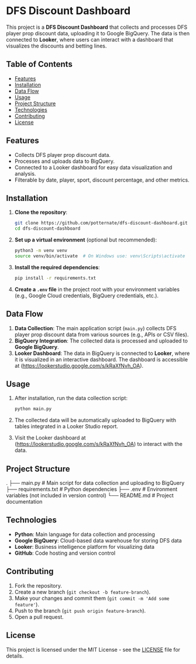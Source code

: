 # DFS Discount Dashboard

This project is a **DFS Discount Dashboard** that collects and processes DFS player prop discount data, uploading it to Google BigQuery. The data is then connected to **Looker**, where users can interact with a dashboard that visualizes the discounts and betting lines.

## Table of Contents
- [Features](#features)
- [Installation](#installation)
- [Data Flow](#data-flow)
- [Usage](#usage)
- [Project Structure](#project-structure)
- [Technologies](#technologies)
- [Contributing](#contributing)
- [License](#license)

## Features
- Collects DFS player prop discount data.
- Processes and uploads data to BigQuery.
- Connected to a Looker dashboard for easy data visualization and analysis.
- Filterable by date, player, sport, discount percentage, and other metrics.

## Installation

1. **Clone the repository**:
    ```bash
    git clone https://github.com/potternate/dfs-discount-dashboard.git
    cd dfs-discount-dashboard
    ```

2. **Set up a virtual environment** (optional but recommended):
    ```bash
    python3 -m venv venv
    source venv/bin/activate  # On Windows use: venv\Scripts\activate
    ```

3. **Install the required dependencies**:
    ```bash
    pip install -r requirements.txt
    ```

4. **Create a `.env` file** in the project root with your environment variables (e.g., Google Cloud credentials, BigQuery credentials, etc.).

## Data Flow

1. **Data Collection**: The main application script (`main.py`) collects DFS player prop discount data from various sources (e.g., APIs or CSV files).
2. **BigQuery Integration**: The collected data is processed and uploaded to **Google BigQuery**.
3. **Looker Dashboard**: The data in BigQuery is connected to **Looker**, where it is visualized in an interactive dashboard. The dashboard is accessible at (https://lookerstudio.google.com/s/kRaXfNvh_OA).

## Usage

1. After installation, run the data collection script:
    ```bash
    python main.py
    ```

2. The collected data will be automatically uploaded to BigQuery with tables integrated in a Looker Studio report.

3. Visit the Looker dashboard at (https://lookerstudio.google.com/s/kRaXfNvh_OA) to interact with the data.

## Project Structure

.
├── main.py                  # Main script for data collection and uploading to BigQuery
├── requirements.txt          # Python dependencies
├── .env                      # Environment variables (not included in version control)
└── README.md                 # Project documentation

## Technologies

- **Python**: Main language for data collection and processing
- **Google BigQuery**: Cloud-based data warehouse for storing DFS data
- **Looker**: Business intelligence platform for visualizing data
- **GitHub**: Code hosting and version control

## Contributing

1. Fork the repository.
2. Create a new branch (`git checkout -b feature-branch`).
3. Make your changes and commit them (`git commit -m 'Add some feature'`).
4. Push to the branch (`git push origin feature-branch`).
5. Open a pull request.

## License

This project is licensed under the MIT License - see the [LICENSE](LICENSE) file for details.
